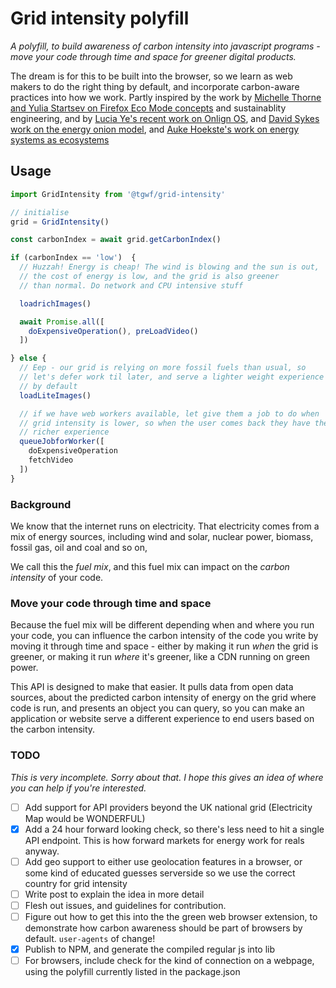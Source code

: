 
# Grid intensity polyfill

_A polyfill, to build awareness of carbon intensity into javascript programs - move your code through time and space for greener digital products._

The dream is for this to be built into the browser, so we learn as web makers to do the right thing by default, and incorporate carbon-aware practices into how we work. Partly inspired by the work by [Michelle Thorne and Yulia Startsev on Firefox Eco Mode concepts][1] and sustainablity engineering, and by [Lucia Ye's recent  work on Onlign OS][2], and [David Sykes work on the energy onion model][3], and [Auke Hoekste's work on energy systems as ecosystems][4]

[1]: https://discourse.mozilla.org/t/firefox-eco-mode-brainstorming-how-can-the-internet-tackle-the-climate-emergency/46582/2
[2]: https://2020.rca.ac.uk/students/lu-ye/
[3]: https://medium.com/@david.sykes70/the-energy-onion-a-simple-conceptual-model-for-a-smart-system-3c1f2c5cbd1a
[4]: https://twitter.com/AukeHoekstra/status/1234071607724978176

## Usage

```js
import GridIntensity from '@tgwf/grid-intensity'

// initialise
grid = GridIntensity()

const carbonIndex = await grid.getCarbonIndex()

if (carbonIndex == 'low')  {
  // Huzzah! Energy is cheap! The wind is blowing and the sun is out,
  // the cost of energy is low, and the grid is also greener
  // than normal. Do network and CPU intensive stuff

  loadrichImages()

  await Promise.all([
    doExpensiveOperation(), preLoadVideo()
  ])

} else {
  // Eep - our grid is relying on more fossil fuels than usual, so
  // let's defer work til later, and serve a lighter weight experience
  // by default
  loadLiteImages()

  // if we have web workers available, let give them a job to do when
  // grid intensity is lower, so when the user comes back they have the
  // richer experience
  queueJobforWorker([
    doExpensiveOperation
    fetchVideo
  ])
}
```

### Background

We know that the internet runs on electricity. That electricity comes from a mix of energy sources, including wind and solar, nuclear power, biomass, fossil gas, oil and coal and so on,

We call this the *fuel mix*, and this fuel mix can impact on the *carbon intensity* of your code.

### Move your code through time and space

Because the fuel mix will be different depending when and where you run your code, you can influence the carbon intensity of the code you write by moving it through time and space - either by making it run *when* the grid is greener, or making it run *where* it's greener, like a CDN running on green power.

This API is designed to make that easier. It pulls data from open data sources, about the predicted carbon intensity of energy on the grid where code is run, and presents an object you can query, so you can make an application or website serve a different experience to end users based on the carbon intensity.

### TODO

_This is very incomplete. Sorry about that. I hope this gives an idea of where you can help if you're interested._

- [ ] Add support for API providers beyond the UK national grid (Electricity Map would be WONDERFUL)
- [x] Add a 24 hour forward looking check, so there's less need to hit a single API endpoint. This is how forward markets for energy work for reals anyway.
- [ ] Add geo support to either use geolocation features in a browser, or some kind of educated guesses serverside so we use the correct country for grid intensity
- [ ] Write post to explain the idea in more detail
- [ ] Flesh out issues, and guidelines for contribution.
- [ ] Figure out how to get this into the the green web browser extension, to demonstrate how carbon awareness should be part of browsers by default. `user-agents` of change!
- [x] Publish to NPM, and generate the compiled regular js into lib
- [ ] For browsers, include check for the kind of connection on a webpage, using the polyfill currently listed in the package.json
